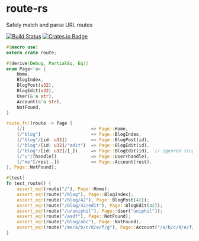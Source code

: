 # route-rs

Safely match and parse URL routes

[![Build Status](https://travis-ci.org/uniphil/route-rs.svg?branch=master)](https://travis-ci.org/uniphil/route-rs)
[![Crates.io Badge](https://img.shields.io/crates/v/route.svg)](https://crates.io/crates/route)


```rust
#[macro use]
extern crate route;

#[derive(Debug, PartialEq, Eq)]
enum Page<'a> {
    Home,
    BlogIndex,
    BlogPost(u32),
    BlogEdit(u32),
    User(&'a str),
    Account(&'a str),
    NotFound,
}

route_fn!(route -> Page {
    (/)                         => Page::Home,
    (/"blog")                   => Page::BlogIndex,
    (/"blog"/[id: u32])         => Page::BlogPost(id),
    (/"blog"/[id: u32]/"edit")  => Page::BlogEdit(id),
    (/"blog"/[id: u32]/[_])     => Page::BlogEdit(id),  // ignored slug
    (/"u"/[handle])             => Page::User(handle),
    (/"me"[/rest..])            => Page::Account(rest),
}, Page::NotFound);

#[test]
fn test_route() {
    assert_eq!(route("/"), Page::Home);
    assert_eq!(route("/blog"), Page::BlogIndex);
    assert_eq!(route("/blog/42"), Page::BlogPost(42));
    assert_eq!(route("/blog/42/edit"), Page::BlogEdit(42));
    assert_eq!(route("/u/uniphil"), Page::User("uniphil"));
    assert_eq!(route("/asdf"), Page::NotFound);
    assert_eq!(route("/blog/abc"), Page::NotFound);
    assert_eq!(route("/me/a/b/c/d/e/f/g"), Page::Account("/a/b/c/d/e/f/g"));
}
```
